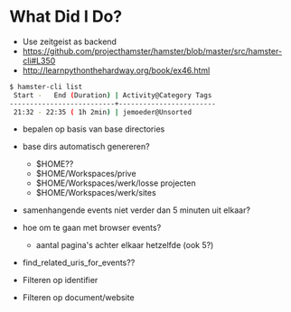 # What Did I Do?

- Use zeitgeist as backend
- https://github.com/projecthamster/hamster/blob/master/src/hamster-cli#L350
- http://learnpythonthehardway.org/book/ex46.html

``` bash
$ hamster-cli list
 Start -   End (Duration) | Activity@Category Tags
--------------------------+------------------------
 21:32 - 22:35 ( 1h 2min) | jemoeder@Unsorted
```

- bepalen op basis van base directories
- base dirs automatisch genereren?
  - $HOME??
  - $HOME/Workspaces/prive
  - $HOME/Workspaces/werk/losse projecten
  - $HOME/Workspaces/werk/sites
- samenhangende events niet verder dan 5 minuten uit elkaar?
- hoe om te gaan met browser events?
  - aantal pagina's achter elkaar hetzelfde (ook 5?)
- find_related_uris_for_events??

- Filteren op identifier
- Filteren op document/website
